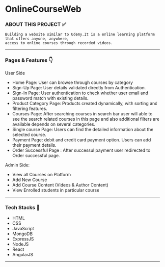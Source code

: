 # OnlineCourseWeb
### ABOUT THIS PROJECT ✅
    Building a website similar to Udemy.It is a online learning platform that offers anyone, anywhere, 
    access to online courses through recorded videos.
----------

### Pages & Features 👇

User Side

<ul id="tabbar"> <!-- Tab Links id -->
    <!-- Tab Links Children -->
    <li data-item="tab-one tab-active" data-initial="true">Home Page: User can browse through courses by category</li>
    <li data-item="tab-one">Sign-Up Page: User details validated directly from Authentication.</li>
    <li data-item="tab-one">Sign-In Page: User authentication to check whether user email and password match with existing details.</li>
    <li data-item="tab-one">Product Category Page: Products created dynamically, with sorting and filtering features.</li>
    <li data-item="tab-one">Courses Page: After searching courses in search bar user will able to see the search 
        related courses in this page and also additional filters are available depends on several categories.</li>
    <li data-item="tab-one">Single course Page: Users can find the detailed information about the selected course.</li>
    <li data-item="tab-one">Payment Page: debit and credit card payment option. Users can add their payment details.</li>
    <li data-item="tab-one">Order Successful Page : After successul payment user redirected to Order successful page.</li>    
</ul>

Admin Side:

<ul id="tabbar"> 
    <li data-item="tab-one">View all Courses on Platform</li>
    <li data-item="tab-one">Add New Course</li>
    <li data-item="tab-one">Add Course Content (Videos & Author Content)</li>
    <li data-item="tab-one">View Enrolled students in particular course</li>
</ul>

---------------------

### Tech Stacks 🔧

<ul id="tabbar"> 
    <li data-item="tab-one">HTML</li>
    <li data-item="tab-one">CSS</li>
    <li data-item="tab-one">JavaScript</li>
    <li data-item="tab-one">MongoDB</li>
    <li data-item="tab-one">ExpressJS</li>
    <li data-item="tab-one">NodeJS</li>
    <li data-item="tab-one">React</li>
    <li data-item="tab-one">AngularJS</li>
 </ul>

---------------
    







